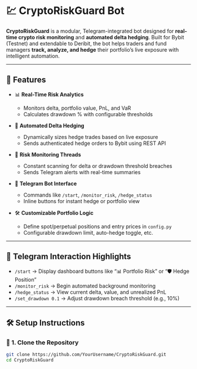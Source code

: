 # 💹 CryptoRiskGuard Bot

**CryptoRiskGuard** is a modular, Telegram-integrated bot designed for **real-time crypto risk monitoring** and **automated delta hedging**. Built for Bybit (Testnet) and extendable to Deribit, the bot helps traders and fund managers **track, analyze, and hedge** their portfolio’s live exposure with intelligent automation.

---

## 🚀 Features

- 📊 **Real-Time Risk Analytics**
  - Monitors delta, portfolio value, PnL, and VaR
  - Calculates drawdown % with configurable thresholds

- 🤖 **Automated Delta Hedging**
  - Dynamically sizes hedge trades based on live exposure
  - Sends authenticated hedge orders to Bybit using REST API

- 🔁 **Risk Monitoring Threads**
  - Constant scanning for delta or drawdown threshold breaches
  - Sends Telegram alerts with real-time summaries

- 💬 **Telegram Bot Interface**
  - Commands like `/start`, `/monitor_risk`, `/hedge_status`
  - Inline buttons for instant hedge or portfolio view

- 🛠️ **Customizable Portfolio Logic**
  - Define spot/perpetual positions and entry prices in `config.py`
  - Configurable drawdown limit, auto-hedge toggle, etc.

---

## 📸 Telegram Interaction Highlights

- `/start` → Display dashboard buttons like “📊 Portfolio Risk” or “🛡️ Hedge Position”
- `/monitor_risk` → Begin automated background monitoring
- `/hedge_status` → View current delta, value, and unrealized PnL
- `/set_drawdown 0.1` → Adjust drawdown breach threshold (e.g., 10%)

---

## 🛠 Setup Instructions

### 🔹 1. Clone the Repository

```bash
git clone https://github.com/YourUsername/CryptoRiskGuard.git
cd CryptoRiskGuard
